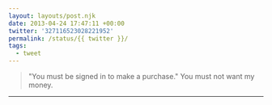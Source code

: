 ```yaml
---
layout: layouts/post.njk
date: 2013-04-24 17:47:11 +00:00
twitter: '327116523028221952'
permalink: /status/{{ twitter }}/
tags: 
  - tweet
---
```


> "You must be signed in to make a purchase." You must not want my money.

---
